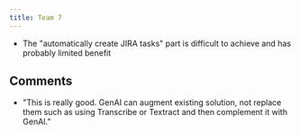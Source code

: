 ```yaml
---
title: Team 7
---
```


- The "automatically create JIRA tasks" part is difficult to achieve and has probably limited benefit

## Comments

- "This is really good. GenAI can augment existing solution, not replace them such as using Transcribe or Textract and then complement it with GenAI."